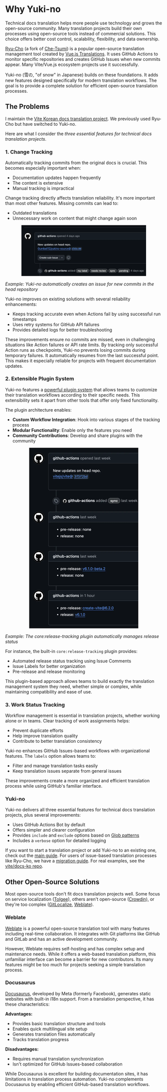 # Why Yuki-no

Technical docs translation helps more people use technology and grows the open-source community. Many translation projects build their own processes using open-source tools instead of commercial solutions. This choice offers better cost control, scalability, flexibility, and data ownership.

[Ryu-Cho](https://github.com/vuejs-translations/ryu-cho) (a fork of [Che-Tsumi](https://github.com/vuejs-jp/che-tsumi)) is a popular open-source translation management tool created by [Vue.js Translations](https://github.com/vuejs-translations). It uses GitHub Actions to monitor specific repositories and creates GitHub Issues when new commits appear. Many Vite/Vue.js ecosystem projects use it successfully.

Yuki-no (雪の, "of snow" in Japanese) builds on these foundations. It adds new features designed specifically for modern translation workflows. The goal is to provide a complete solution for efficient open-source translation processes.

## The Problems

I maintain the [Vite Korean docs translation project](https://github.com/vitejs/docs-ko). We previously used Ryu-Cho but have switched to Yuki-no.

Here are what I consider the _three essential features for technical docs translation projects_.

### 1. Change Tracking

Automatically tracking commits from the original docs is crucial. This becomes especially important when:

- Documentation updates happen frequently
- The content is extensive
- Manual tracking is impractical

Change tracking directly affects translation reliability. It's more important than most other features. Missing commits can lead to:

- Outdated translations
- Unnecessary work on content that might change again soon

<p align="center">

<img width="400" src="./assets/change-tracking-example.webp" title="Change Tracking Example" alt="Change Tracking Example">

_Example: Yuki-no automatically creates an issue for new commits in the head repository_

</p>

Yuki-no improves on existing solutions with several reliability enhancements:

- Keeps tracking accurate even when Actions fail by using successful run timestamps
- Uses retry systems for GitHub API failures
- Provides detailed logs for better troubleshooting

These improvements ensure no commits are missed, even in challenging situations like Action failures or API rate limits. By tracking only successful Action runs as checkpoints, Yuki-no prevents losing commits during temporary failures. It automatically resumes from the last successful point. This makes it especially reliable for projects with frequent documentation updates.

### 2. Extensible Plugin System

Yuki-no features a [powerful plugin system](./PLUGINS.md) that allows teams to customize their translation workflows according to their specific needs. This extensibility sets it apart from other tools that offer only fixed functionality.

The plugin architecture enables:

- **Custom Workflow Integration**: Hook into various stages of the tracking process
- **Modular Functionality**: Enable only the features you need
- **Community Contributions**: Develop and share plugins with the community

<p align="center">

<img width="350" src="./assets/release-tracking-example.webp" title="Plugin Example: Release Tracking" alt="Plugin Example: Release Tracking">

_Example: The core:release-tracking plugin automatically manages release status_

</p>

For instance, the built-in `core:release-tracking` plugin provides:

- Automated release status tracking using Issue Comments
- Issue Labels for better organization
- Pre-release and release monitoring

This plugin-based approach allows teams to build exactly the translation management system they need, whether simple or complex, while maintaining compatibility and ease of use.

### 3. Work Status Tracking

Workflow management is essential in translation projects, whether working alone or in teams. Clear tracking of work assignments helps:

- Prevent duplicate efforts
- Help improve translation quality
- Contribute to better translation consistency

Yuki-no enhances GitHub Issues-based workflows with organizational features. The `labels` option allows teams to:

- Filter and manage translation tasks easily
- Keep translation issues separate from general issues

These improvements create a more organized and efficient translation process while using GitHub's familiar interface.

### Yuki-no

Yuki-no delivers all three essential features for technical docs translation projects, plus several improvements:

- Uses GitHub Actions Bot by default
- Offers simpler and clearer configuration
- Provides `include` and `exclude` options based on [Glob patterns](https://github.com/micromatch/picomatch?tab=readme-ov-file#advanced-globbing)
- Includes a `verbose` option for detailed logging

If you want to start a translation project or add Yuki-no to an existing one, check out the [main guide](../README.md). For users of issue-based translation processes like Ryu-Cho, we have a [migration guide](./MIGRATION.md). For real examples, see the [vite/docs-ko repo](https://github.com/vitejs/docs-ko/blob/main/.github/workflows/sync.yml).

## Other Open-Source Solutions

Most open-source tools don't fit docs translation projects well. Some focus on service localization ([Tolgee](https://github.com/tolgee/tolgee-platform)), others aren't open-source ([Crowdin](https://crowdin.com/)), or they're too complex ([GitLocalize](https://gitlocalize.com/), [Weblate](https://github.com/WeblateOrg/weblate)).

### Weblate

[Weblate](https://github.com/WeblateOrg/weblate) is a powerful open-source translation tool with many features including real-time collaboration. It integrates with Git platforms like GitHub and GitLab and has an active development community.

However, Weblate requires self-hosting and has complex setup and maintenance needs. While it offers a web-based translation platform, this unfamiliar interface can become a barrier for new contributors. Its many features might be too much for projects seeking a simple translation process.

### Docusaurus

[Docusaurus](https://github.com/facebook/docusaurus), developed by Meta (formerly Facebook), generates static websites with built-in i18n support. From a translation perspective, it has these characteristics:

**Advantages:**

- Provides basic translation structure and tools
- Enables quick multilingual site setup
- Generates translation files automatically
- Tracks translation progress

**Disadvantages:**

- Requires manual translation synchronization
- Isn't optimized for GitHub Issues-based collaboration

While Docusaurus is excellent for building documentation sites, it has limitations in translation process automation. Yuki-no complements Docusaurus by enabling efficient GitHub-based translation workflows.
